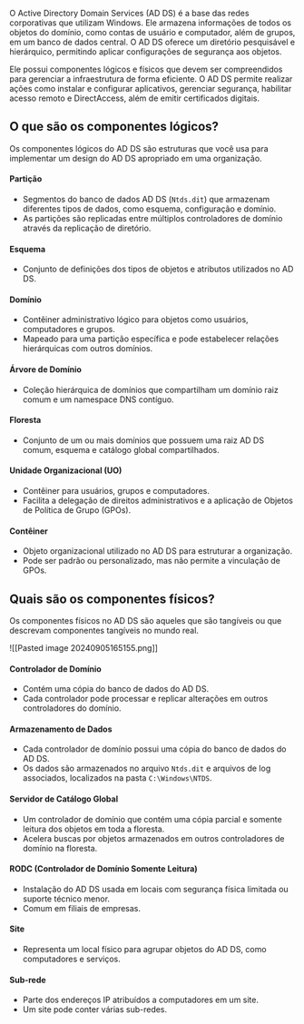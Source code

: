 O Active Directory Domain Services (AD DS) é a base das redes corporativas que utilizam Windows. Ele armazena informações de todos os objetos do domínio, como contas de usuário e computador, além de grupos, em um banco de dados central. O AD DS oferece um diretório pesquisável e hierárquico, permitindo aplicar configurações de segurança aos objetos.

Ele possui componentes lógicos e físicos que devem ser compreendidos para gerenciar a infraestrutura de forma eficiente. O AD DS permite realizar ações como instalar e configurar aplicativos, gerenciar segurança, habilitar acesso remoto e DirectAccess, além de emitir certificados digitais.

## O que são os componentes lógicos?
Os componentes lógicos do AD DS são estruturas que você usa para implementar um design do AD DS apropriado em uma organização.

#### Partição
   - Segmentos do banco de dados AD DS (`Ntds.dit`) que armazenam diferentes tipos de dados, como esquema, configuração e domínio.
   - As partições são replicadas entre múltiplos controladores de domínio através da replicação de diretório.

#### Esquema
   - Conjunto de definições dos tipos de objetos e atributos utilizados no AD DS.

#### Domínio
   - Contêiner administrativo lógico para objetos como usuários, computadores e grupos.
   - Mapeado para uma partição específica e pode estabelecer relações hierárquicas com outros domínios.

#### Árvore de Domínio
   - Coleção hierárquica de domínios que compartilham um domínio raiz comum e um namespace DNS contíguo.

#### Floresta
   - Conjunto de um ou mais domínios que possuem uma raiz AD DS comum, esquema e catálogo global compartilhados.

#### Unidade Organizacional (UO)
   - Contêiner para usuários, grupos e computadores.
   - Facilita a delegação de direitos administrativos e a aplicação de Objetos de Política de Grupo (GPOs).

#### Contêiner
   - Objeto organizacional utilizado no AD DS para estruturar a organização.
   - Pode ser padrão ou personalizado, mas não permite a vinculação de GPOs.

## Quais são os componentes físicos?
 Os componentes físicos no AD DS são aqueles que são tangíveis ou que descrevam componentes tangíveis no mundo real.
 
![[Pasted image 20240905165155.png]]


#### Controlador de Domínio
   - Contém uma cópia do banco de dados do AD DS.
   - Cada controlador pode processar e replicar alterações em outros controladores do domínio.

#### Armazenamento de Dados
   - Cada controlador de domínio possui uma cópia do banco de dados do AD DS.
   - Os dados são armazenados no arquivo `Ntds.dit` e arquivos de log associados, localizados na pasta `C:\Windows\NTDS`.

#### Servidor de Catálogo Global
   - Um controlador de domínio que contém uma cópia parcial e somente leitura dos objetos em toda a floresta.
   - Acelera buscas por objetos armazenados em outros controladores de domínio na floresta.

#### RODC (Controlador de Domínio Somente Leitura)
   - Instalação do AD DS usada em locais com segurança física limitada ou suporte técnico menor.
   - Comum em filiais de empresas.

#### Site
   - Representa um local físico para agrupar objetos do AD DS, como computadores e serviços.

#### Sub-rede
   - Parte dos endereços IP atribuídos a computadores em um site.
   - Um site pode conter várias sub-redes.





















































































